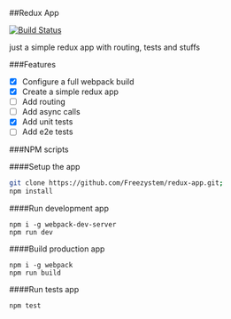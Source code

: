 ##Redux App

[![Build Status](https://semaphoreci.com/api/v1/freezystem/redux-app/branches/master/badge.svg)](https://semaphoreci.com/freezystem/redux-app)

just a simple redux app with routing, tests and stuffs

###Features

- [x] Configure a full webpack build  
- [x] Create a simple redux app  
- [ ] Add routing  
- [ ] Add async calls  
- [x] Add unit tests  
- [ ] Add e2e tests  

###NPM scripts

####Setup the app
```sh
git clone https://github.com/Freezystem/redux-app.git;
npm install
```

####Run development app
```
npm i -g webpack-dev-server
npm run dev
```

####Build production app
```
npm i -g webpack
npm run build
```

####Run tests app
```
npm test
```